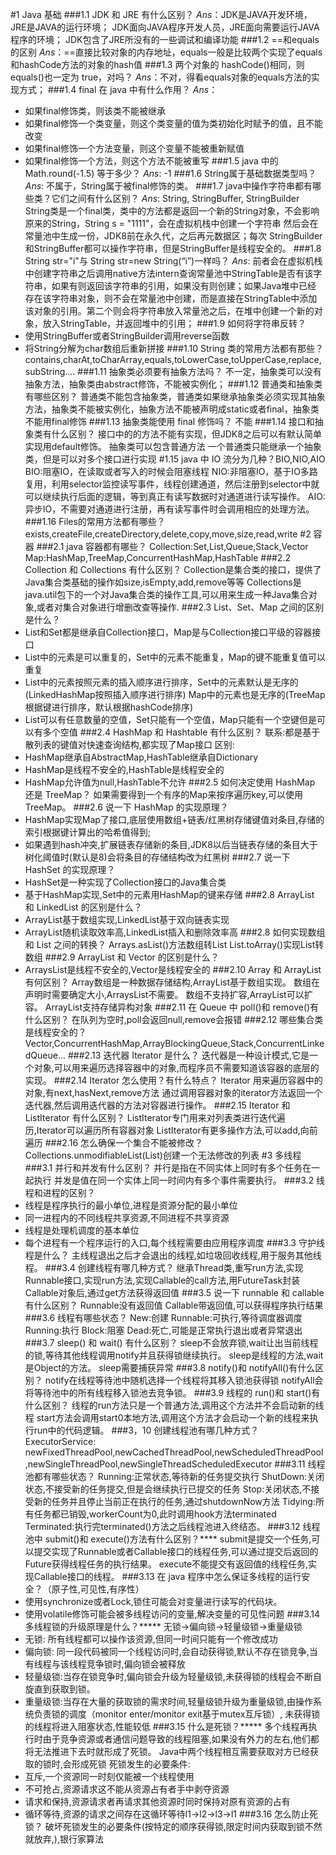 #1 Java 基础
###1.1 JDK 和 JRE 有什么区别？
_Ans_：JDK是JAVA开发环境，JRE是JAVA的运行环境；
JDK面向JAVA程序开发人员，JRE面向需要运行JAVA程序的环境；
JDK包含了JRE所没有的一些调试和编译功能
###1.2 ==和equals的区别
_Ans_：==直接比较对象的内存地址，equals一般是比较两个实现了equals和hashCode方法的对象的hash值
###1.3 两个对象的 hashCode()相同，则 equals()也一定为 true，对吗？
_Ans_：不对，得看equals对象的equals方法的实现方式；
###1.4 final 在 java 中有什么作用？
_Ans_： 
* 如果final修饰类，则该类不能被继承
* 如果final修饰一个类变量，则这个类变量的值为类初始化时赋予的值，且不能改变
* 如果final修饰一个方法变量，则这个变量不能被重新赋值
* 如果final修饰一个方法，则这个方法不能被重写
###1.5 java 中的 Math.round(-1.5) 等于多少？
_Ans_: -1 
###1.6 String属于基础数据类型吗？
_Ans_: 不属于，String属于被final修饰的类。
###1.7 java中操作字符串都有哪些类？它们之间有什么区别？
_Ans_: String, StringBuffer, StringBuilder
String类是一个final类，类中的方法都是返回一个新的String对象，不会影响原来的String，String s = "1111"，会在虚拟机栈中创建一个字符串
然后会在常量池中生成一份，JDK8前在永久代，之后再元数据区；每次
StringBuilder和StringBuffer都可以操作字符串，但是StringBuffer是线程安全的。
###1.8 String str="i"与 String str=new String(“i”)一样吗？
_Ans_: 前者会在虚拟机栈中创建字符串之后调用native方法intern查询常量池中StringTable是否有该字符串，如果有则返回该字符串的引用，如果没有则创建；如果Java堆中已经
存在该字符串对象，则不会在常量池中创建，而是直接在StringTable中添加该对象的引用。第二个则会将字符串放入常量池之后，在堆中创建一个新的对象，放入StringTable，并返回堆中的引用；
###1.9 如何将字符串反转？
* 使用StringBuffer或者StringBuilder调用reverse函数
* 将String分解为char数组后重新拼接
###1.10 String 类的常用方法都有那些？
contains,charAt,toCharArray,equals,toLowerCase,toUpperCase,replace,subString....
###1.11 抽象类必须要有抽象方法吗？
不一定，抽象类可以没有抽象方法，抽象类由abstract修饰，不能被实例化；
###1.12 普通类和抽象类有哪些区别？
普通类不能包含抽象类，普通类如果继承抽象类必须实现其抽象方法，抽象类不能被实例化，抽象方法不能被声明成static或者final，抽象类不能用final修饰
###1.13 抽象类能使用 final 修饰吗？
不能
###1.14 接口和抽象类有什么区别？
接口中的的方法不能有实现，但JDK8之后可以有默认简单实现用default修饰。
抽象类可以包含普通方法
一个普通类只能继承一个抽象类，但是可以对多个接口进行实现
#1.15 java 中 IO 流分为几种？BIO,NIO,AIO
BIO:阻塞IO，在读取或者写入的时候会阻塞线程
NIO:非阻塞IO，基于IO多路复用，利用selector监控读写事件，线程创建通道，然后注册到selector中就可以继续执行后面的逻辑，等到真正有读写数据时对通道进行读写操作。
AIO:异步IO，不需要对通道进行注册，再有读写事件时会调用相应的处理方法。
###1.16 Files的常用方法都有哪些？
exists,createFile,createDirectory,delete,copy,move,size,read,write
#2 容器
###2.1 java 容器都有哪些？
Collection:Set,List,Queue,Stack,Vector
Map:HashMap,TreeMap,ConcurrentHashMap,HashTable
###2.2 Collection 和 Collections 有什么区别？
Collection是集合类的接口，提供了Java集合类基础的操作如size,isEmpty,add,remove等等
Collections是java.util包下的一个对Java集合类的操作工具,可以用来生成一种Java集合对象,或者对集合对象进行增删改查等操作.
###2.3 List、Set、Map 之间的区别是什么？
* List和Set都是继承自Collection接口，Map是与Collection接口平级的容器接口
* List中的元素是可以重复的，Set中的元素不能重复，Map的键不能重复值可以重复
* List中的元素按照元素的插入顺序进行排序，Set中的元素默认是无序的(LinkedHashMap按照插入顺序进行排序)
  Map中的元素也是无序的(TreeMap根据键进行排序，默认根据hashCode排序)
* List可以有任意数量的空值，Set只能有一个空值，Map只能有一个空键但是可以有多个空值
###2.4 HashMap 和 Hashtable 有什么区别？
联系:都是基于散列表的键值对快速查询结构,都实现了Map接口
区别:
* HashMap继承自AbstractMap,HashTable继承自Dictionary
* HashMap是线程不安全的,HashTable是线程安全的
* HashMap允许值为null,HashTable不允许
###2.5 如何决定使用 HashMap 还是 TreeMap？
如果需要得到一个有序的Map来按序遍历key,可以使用TreeMap。
###2.6 说一下 HashMap 的实现原理？
* HashMap实现Map了接口,底层使用数组+链表/红黑树存储键值对条目,存储的索引根据键计算出的哈希值得到;
* 如果遇到hash冲突,扩展链表存储新的条目,JDK8以后当链表存储的条目大于树化阈值时(默认是8)会将条目的存储结构改为红黑树
###2.7 说一下 HashSet 的实现原理？
* HashSet是一种实现了Collection接口的Java集合类
* 基于HashMap实现,Set中的元素用HashMap的键来存储
###2.8 ArrayList 和 LinkedList 的区别是什么？
* ArrayList基于数组实现,LinkedList基于双向链表实现
* ArrayList随机读取效率高,LinkedList插入和删除效率高
###2.8 如何实现数组和 List 之间的转换？
Arrays.asList()方法数组转List
List.toArray()实现List转数组
###2.9 ArrayList 和 Vector 的区别是什么？
* ArraysList是线程不安全的,Vector是线程安全的
###2.10 Array 和 ArrayList 有何区别？
Array数组是一种数据存储结构,ArrayList基于数组实现。
数组在声明时需要确定大小,ArraysList不需要。
数组不支持扩容,ArrayList可以扩容。
ArrayList支持存储异构对象
###2.11 在 Queue 中 poll()和 remove()有什么区别？
在队列为空时,poll会返回null,remove会报错
###2.12 哪些集合类是线程安全的？
Vector,ConcurrentHashMap,ArrayBlockingQueue,Stack,ConcurrentLinkedQueue...
###2.13 迭代器 Iterator 是什么？
迭代器是一种设计模式,它是一个对象,可以用来遍历选择容器中的对象,而程序员不需要知道该容器的底层的实现。
###2.14 Iterator 怎么使用？有什么特点？
Iterator 用来遍历容器中的对象,有next,hasNext,remove方法
通过调用容器对象的iterator方法返回一个迭代器,然后调用迭代器的方法对容器进行操作。
###2.15 Iterator 和 ListIterator 有什么区别？
ListIterator专门用来对列表类进行迭代遍历,Iterator可以遍历所有容器对象
ListIterator有更多操作方法,可以add,向前遍历
###2.16 怎么确保一个集合不能被修改？
Collections.unmodifiableList(List)创建一个无法修改的列表
#3 多线程
###3.1 并行和并发有什么区别？
并行是指在不同实体上同时有多个任务在一起执行
并发是值在同一个实体上同一时间内有多个事件需要执行。
###3.2 线程和进程的区别？
* 线程是程序执行的最小单位,进程是资源分配的最小单位
* 同一进程内的不同线程共享资源,不同进程不共享资源
* 线程是处理机调度的基本单位
* 每个进程有一个程序运行的入口,每个线程需要由应用程序调度
###3.3 守护线程是什么？
主线程退出之后才会退出的线程,如垃圾回收线程,用于服务其他线程。
###3.4 创建线程有哪几种方式？
继承Thread类,重写run方法,实现Runnable接口,实现run方法,实现Callable的call方法,用FutureTask封装Callable对象后,通过get方法获得返回值
###3.5 说一下 runnable 和 callable 有什么区别？
Runnable没有返回值
Callable带返回值,可以获得程序执行结果
###3.6 线程有哪些状态？
New:创建
Runnable:可执行,等待调度器调度
Running:执行
Block:阻塞
Dead:死亡,可能是正常执行退出或者异常退出
###3.7 sleep() 和 wait() 有什么区别？
sleep不会放弃锁,wait让出当前线程的锁,等待其他线程调用notify并且获得锁继续执行。
sleep是线程的方法,wait是Object的方法。
sleep需要捕获异常
###3.8 notify()和 notifyAll()有什么区别？
notify在线程等待池中随机选择一个线程将其移入锁池获得锁
notifyAll会将等待池中的所有线程移入锁池去竞争锁。
###3.9 线程的 run()和 start()有什么区别？
线程的run方法只是一个普通方法,调用这个方法并不会启动新的线程
start方法会调用start0本地方法,调用这个方法才会启动一个新的线程来执行run中的代码逻辑。
###3，10 创建线程池有哪几种方式？
ExecutorService: newFixedThreadPool,newCachedThreadPool,newScheduledThreadPool,newSingleThreadPool,newSingleThreadScheduledExecutor
###3.11 线程池都有哪些状态？
Running:正常状态,等待新的任务提交执行
ShutDown:关闭状态,不接受新的任务提交,但是会继续执行已提交的任务
Stop:关闭状态,不接受新的任务并且停止当前正在执行的任务,通过shutdownNow方法
Tidying:所有任务都已销毁,workerCount为0,此时调用hook方法terminated
Terminated:执行完terminated()方法之后线程池进入终结态。
###3.12 线程池中 submit()和 execute()方法有什么区别？****
submit是提交一个任务,可以提交实现了Runnable或者Callable接口的线程任务,可以通过提交后返回的Future获得线程任务的执行结果。
execute不能提交有返回值的线程任务,实现Callable接口的线程。
###3.13 在 java 程序中怎么保证多线程的运行安全？（原子性,可见性,有序性）
* 使用synchronize或者Lock,锁住可能会对变量进行读写的代码块。
* 使用volatile修饰可能会被多线程访问的变量,解决变量的可见性问题
###3.14 多线程锁的升级原理是什么？*****
无锁->偏向锁->轻量级锁->重量级锁
* 无锁: 所有线程都可以操作该资源,但同一时间只能有一个修改成功
* 偏向锁: 同一段代码被同一个线程访问时,会自动获得锁,默认不存在锁竞争,当有线程与该线程竞争锁时,偏向锁会被释放
* 轻量级锁:当存在锁竞争时,偏向锁会升级为轻量级锁,未获得锁的线程会不断自旋直到获取到锁。
* 重量级锁:当存在大量的获取锁的需求时间,轻量级锁升级为重量级锁,由操作系统负责锁的调度（monitor enter/monitor exit基于mutex互斥锁）,
未获得锁的线程将进入阻塞状态,性能较低
###3.15 什么是死锁？*****
多个线程再执行时由于竞争资源或者通信问题导致的线程阻塞,如果没有外力的左右,他们都将无法推进下去时就形成了死锁。
Java中两个线程相互需要获取对方已经获取的锁时,会形成死锁
死锁发生的必要条件:
* 互斥,一个资源同一时刻仅能被一个线程使用
* 不可抢占,资源请求这不能从资源占有者手中剥夺资源
* 请求和保持,资源请求者再请求其他资源时同时保持对原有资源的占有
* 循环等待,资源的请求之间存在这循环等待l1->l2->l3->l1
###3.16 怎么防止死锁？
破坏死锁发生的必要条件(按特定的顺序获得锁,限定时间内获取到锁不然就放弃,),银行家算法
